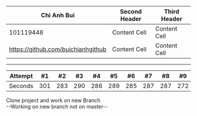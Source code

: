 | Chi Anh Bui                         | Second Header | Third Header |
| ------------------------------------| ------------- |------------- |
|             101119448               | Content Cell  | Content Cell |
| https://github.com/buichianhgithub  | Content Cell  | Content Cell |
<hr>

Attempt | #1 | #2 | #3 | #4 | #5 | #6 | #7 | #8 | #9 | #10 | #11
--- | --- | --- | --- |--- |--- |--- |--- |--- |--- |--- |---
Seconds | 301 | 283 | 290 | 286 | 289 | 285 | 287 | 287 | 272 | 276 | 269

Clone project and work on new Branch<br>
--Working on new branch not on master--
